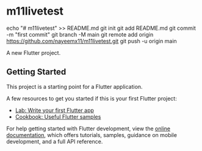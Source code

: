 # m11livetest

echo "# m11livetest" >> README.md
git init
git add README.md
git commit -m "first commit"
git branch -M main
git remote add origin https://github.com/nayeemx11/m11livetest.git
git push -u origin main

A new Flutter project.

## Getting Started

This project is a starting point for a Flutter application.

A few resources to get you started if this is your first Flutter project:

- [Lab: Write your first Flutter app](https://docs.flutter.dev/get-started/codelab)
- [Cookbook: Useful Flutter samples](https://docs.flutter.dev/cookbook)

For help getting started with Flutter development, view the
[online documentation](https://docs.flutter.dev/), which offers tutorials,
samples, guidance on mobile development, and a full API reference.
